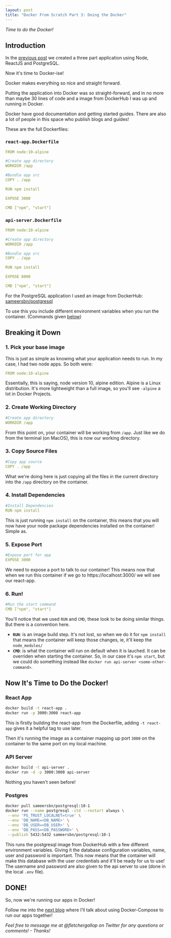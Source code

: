 ```yaml
---
layout: post
title: "Docker From Scratch Part 3: Doing the Docker"
---
```


_Time to do the Docker!_

## Introduction 

In the [previous post](https://fletchergallop.github.io/Docker-From-Scratch-Part2/) we created a three part application using Node, ReactJS and PostgreSQL. 

Now it's time to Docker-ise! 

Docker makes everything so nice and straight forward. 

Putting the application into Docker was so straight-forward, and in no more than maybe 30 lines of code and a image from DockerHub I was up and running in Docker.

Docker have good documentation and getting started guides. There are also a lot of people in this space who publish blogs and guides!



These are the full Dockerfiles:

### `react-app.Dockerfile`
```yaml
FROM node:10-alpine

#Create app directory
WORKDIR /app

#Bundle app src
COPY . /app

RUN npm install

EXPOSE 3000

CMD ["npm", "start"]
```
### `api-server.Dockerfile`
```yaml
FROM node:10-alpine

#Create app directory
WORKDIR /app

#Bundle app src
COPY . /app

RUN npm install

EXPOSE 8000

CMD ["npm", "start"]
```

For the PostgreSQL application I used an image from DockerHub: [sameersbn/postgresql](https://hub.docker.com/r/sameersbn/postgresql/)

To use this you include different environment variables when you run the container. (Commands given [below](#now-its-time-to-do-the-docker))

## Breaking it Down

### 1. Pick your base image

This is just as simple as knowing what your application needs to run. In my case, I had two node apps. So both were:

```yaml
FROM node:10-alpine
```

Essentially, this is saying, node version 10, alpine edition. Alpine is a Linux distribution. It's more lightweight than a full image, so you'll see `-alpine` a lot in Docker Projects. 

### 2. Create Working Directory
```yaml
#Create app directory
WORKDIR /app
```
From this point on, your container will be working from `/app`. Just like we do from the terminal (on MacOS), this is now our working directory.

### 3. Copy Source Files
```yaml
#Copy app source
COPY . /app
```
What we're doing here is just copying all the files in the current directory into the `/app` directory on the container. 
### 4. Install Dependencies
```yaml
#Install Dependencies
RUN npm install
```
This is just running `npm install` on the container, this means that you will now have your node package dependencies installed on the container! Simple as. 

### 5. Expose Port
```yaml
#Expose port for app
EXPOSE 3000
```
We need to expose a port to talk to our container! This means now that when we run this container if we go to https://localhost:3000/ we will see our react-app. 
### 6. Run!

```yaml
#Run the start command
CMD ["npm", "start"]
```

You'll notice that we used `RUN` and `CMD`, these look to be doing similar things. But there is a convention here. 

- **`RUN`**: is an image build step. It's not lost, so when we do it for `npm install` that means the container will keep those changes, ie, it'll keep the `node_modules/`
- **`CMD`**: is what the container will run on default when it is lauched. It can be overriden when starting the container. So, in our case it's `npm start`, but we could do something instead like `docker run api-server <some-other-command>`. 

## Now It's Time to Do the Docker!

### React App
```bash
docker build -t react-app .
docker run -p 3000:3000 react-app
```
This is firstly building the react-app from the Dockerfile, adding `-t react-app` gives it a helpful tag to use later. 

Then it's running the image as a container mapping up port `3000` on the container to the same port on my local machine. 

### API Server
```bash
docker build -t api-server .
docker run -d -p 3000:3000 api-server
```
Nothing you haven't seen before! 

### Postgres

```bash
docker pull sameersbn/postgresql:10-1
docker run --name postgresql -itd --restart always \
 --env 'PG_TRUST_LOCALNET=true' \
 --env 'DB_NAME=<DB_NAME>' \
 --env 'DB_USER=<DB_USER>' \
 --env 'DB_PASS=<DB_PASSWORD>' \
 --publish 5432:5432 sameersbn/postgresql:10-1
```

This runs the postgresql image from DockerHub with a few different environment variables. Giving it the database configuration variables, name, user and password is important. This now means that the container will make this database with the user credentials and it'll be ready for us to use! The username and password are also given to the api server to use (done in the local  `.env` file). 


## DONE!

So, now we're running our apps in Docker! 

Follow me into the [next blog](https://fletchergallop.github.io/Docker-From-Scratch-Part4/) where I'll talk about using Docker-Compose to run our apps together!

_Feel free to message me at @fletchergallop on Twitter for any questions or comments! - Thanks!_